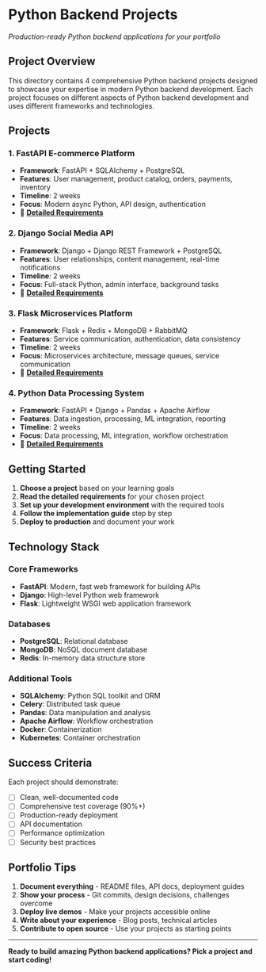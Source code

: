 # Python Backend Projects
*Production-ready Python backend applications for your portfolio*

## Project Overview

This directory contains 4 comprehensive Python backend projects designed to showcase your expertise in modern Python backend development. Each project focuses on different aspects of Python backend development and uses different frameworks and technologies.

## Projects

### 1. FastAPI E-commerce Platform
- **Framework**: FastAPI + SQLAlchemy + PostgreSQL
- **Features**: User management, product catalog, orders, payments, inventory
- **Timeline**: 2 weeks
- **Focus**: Modern async Python, API design, authentication
- 📝 **[Detailed Requirements](./Project_1_FastAPI_E_Commerce.html)**

### 2. Django Social Media API
- **Framework**: Django + Django REST Framework + PostgreSQL
- **Features**: User relationships, content management, real-time notifications
- **Timeline**: 2 weeks
- **Focus**: Full-stack Python, admin interface, background tasks
- 📝 **[Detailed Requirements](./Project_2_Django_Social_Media.html)**

### 3. Flask Microservices Platform
- **Framework**: Flask + Redis + MongoDB + RabbitMQ
- **Features**: Service communication, authentication, data consistency
- **Timeline**: 2 weeks
- **Focus**: Microservices architecture, message queues, service communication
- 📝 **[Detailed Requirements](./Project_3_Flask_Microservices.html)**

### 4. Python Data Processing System
- **Framework**: FastAPI + Django + Pandas + Apache Airflow
- **Features**: Data ingestion, processing, ML integration, reporting
- **Timeline**: 2 weeks
- **Focus**: Data processing, ML integration, workflow orchestration
- 📝 **[Detailed Requirements](./Project_4_Data_Processing_System.html)**

## Getting Started

1. **Choose a project** based on your learning goals
2. **Read the detailed requirements** for your chosen project
3. **Set up your development environment** with the required tools
4. **Follow the implementation guide** step by step
5. **Deploy to production** and document your work

## Technology Stack

### Core Frameworks
- **FastAPI**: Modern, fast web framework for building APIs
- **Django**: High-level Python web framework
- **Flask**: Lightweight WSGI web application framework

### Databases
- **PostgreSQL**: Relational database
- **MongoDB**: NoSQL document database
- **Redis**: In-memory data structure store

### Additional Tools
- **SQLAlchemy**: Python SQL toolkit and ORM
- **Celery**: Distributed task queue
- **Pandas**: Data manipulation and analysis
- **Apache Airflow**: Workflow orchestration
- **Docker**: Containerization
- **Kubernetes**: Container orchestration

## Success Criteria

Each project should demonstrate:
- [ ] Clean, well-documented code
- [ ] Comprehensive test coverage (90%+)
- [ ] Production-ready deployment
- [ ] API documentation
- [ ] Performance optimization
- [ ] Security best practices

## Portfolio Tips

1. **Document everything** - README files, API docs, deployment guides
2. **Show your process** - Git commits, design decisions, challenges overcome
3. **Deploy live demos** - Make your projects accessible online
4. **Write about your experience** - Blog posts, technical articles
5. **Contribute to open source** - Use your projects as starting points

---

**Ready to build amazing Python backend applications? Pick a project and start coding!**
